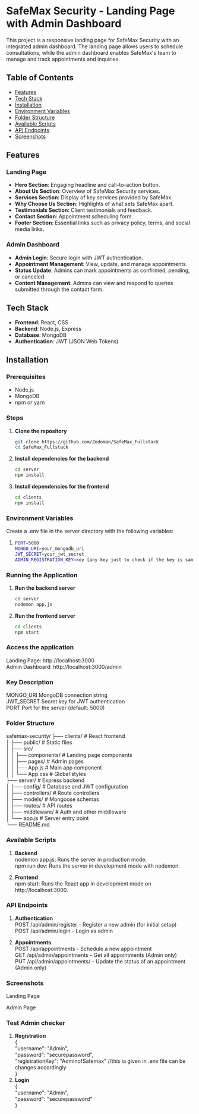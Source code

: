 # SafeMax Security - Landing Page with Admin Dashboard

This project is a responsive landing page for SafeMax Security with an integrated admin dashboard. The landing page allows users to schedule consultations, while the admin dashboard enables SafeMax's team to manage and track appointments and inquiries.

## Table of Contents
- [Features](#features)
- [Tech Stack](#tech-stack)
- [Installation](#installation)
- [Environment Variables](#environment-variables)
- [Folder Structure](#folder-structure)
- [Available Scripts](#available-scripts)
- [API Endpoints](#api-endpoints)
- [Screenshots](#screenshots)

## Features

### Landing Page
- **Hero Section**: Engaging headline and call-to-action button.
- **About Us Section**: Overview of SafeMax Security services.
- **Services Section**: Display of key services provided by SafeMax.
- **Why Choose Us Section**: Highlights of what sets SafeMax apart.
- **Testimonials Section**: Client testimonials and feedback.
- **Contact Section**: Appointment scheduling form.
- **Footer Section**: Essential links such as privacy policy, terms, and social media links.

### Admin Dashboard
- **Admin Login**: Secure login with JWT authentication.
- **Appointment Management**: View, update, and manage appointments.
- **Status Update**: Admins can mark appointments as confirmed, pending, or canceled.
- **Content Management**: Admins can view and respond to queries submitted through the contact form.

## Tech Stack
- **Frontend**: React, CSS
- **Backend**: Node.js, Express
- **Database**: MongoDB
- **Authentication**: JWT (JSON Web Tokens)

## Installation

### Prerequisites
- Node.js
- MongoDB
- npm or yarn

### Steps

1. **Clone the repository**
   ```bash
   git clone https://github.com/Zedoman/SafeMax_Fullstack
   cd SafeMax_Fullstack

2. **Install dependencies for the backend**
   ```bash
   cd server
   npm install

3. **Install dependencies for the frontend**
   ```bash
   cd clients
   npm install

### Environment Variables
Create a .env file in the server directory with the following variables:

1. ```bash
   PORT=5000
   MONGO_URI=your_mongodb_uri
   JWT_SECRET=your_jwt_secret
   ADMIN_REGISTRATION_KEY=key [any key just to check if the key is same or not while registering]


### Running the Application

1. **Run the backend server**

   ```bash
   cd server
   nodemon app.js

2. **Run the frontend server**

   ```bash
   cd clients
   npm start


### Access the application

Landing Page: http://localhost:3000 <br>
Admin Dashboard: http://localhost:3000/admin <br>


### Key	Description
MONGO_URI	MongoDB connection string <br>
JWT_SECRET	Secret key for JWT authentication <br>
PORT	Port for the server (default: 5000) <br>

### Folder Structure

safemax-security/
├── clients/               # React frontend  
│   ├── public/           # Static files  
│   ├── src/  
│   │   ├── components/   # Landing page components  
│   │   ├── pages/        # Admin pages  
│   │   ├── App.js        # Main app component  
│   │   └── App.css       # Global styles  
├── server/               # Express backend  
│   ├── config/           # Database and JWT configuration  
│   ├── controllers/      # Route controllers  
│   ├── models/           # Mongoose schemas  
│   ├── routes/           # API routes  
│   ├── middleware/       # Auth and other middleware  
│   └── app.js         # Server entry point  
└── README.md  



### Available Scripts
1. **Backend** <br>
nodemon app.js: Runs the server in production mode. <br>
npm run dev: Runs the server in development mode with nodemon. <br>

2. **Frontend** <br>
npm start: Runs the React app in development mode on http://localhost:3000. <br>

### API Endpoints
1. **Authentication** <br>
POST /api/admin/register - Register a new admin (for initial setup) <br>
POST /api/admin/login - Login as admin <br>

2. **Appointments** <br>
POST /api/appointments - Schedule a new appointment <br>
GET /api/admin/appointments - Get all appointments (Admin only) <br>
PUT /api/admin/appointments/ - Update the status of an appointment (Admin only) <br>


### Screenshots
Landing Page

Admin Page



### Test Admin checker
1. **Registration** <br>
{ <br>
  "username": "Admin", <br>
  "password": "securepassword", <br>
  "registrationKey": "AdminofSafemax"       //this ia given in .env file can be changes accordingly <br>
} <br>
2. **Login** <br>
{ <br>
  "username": "Admin", <br>
  "password": "securepassword" <br>
}<br>


